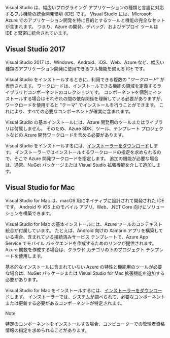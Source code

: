 Visual Studio は、幅広いプログラミング アプリケーションの種類と言語に対応するフル機能の統合開発環境 (IDE) です。 Visual Studio には、Microsoft Azure でのアプリケーション開発を特に目的とするツールと機能の完全なセットが含まれます。 つまり、Azure の開発、デバッグ、およびデプロイ ツールは IDE と緊密に統合されています。

## <a name="visual-studio-2017"></a>Visual Studio 2017

Visual Studio 2017 は、Windows、Android、iOS、Web、Azure など、幅広い種類のアプリケーション開発に使用できるフル機能を備える IDE です。

Visual Studio をインストールするときに、利用できる複数の "*ワークロード*" が表示されます。 ワークロードは、インストールできる機能の領域を定義するライブラリとコンポーネントのコレクションです。 コンポーネントを個別にインストールする場合はそれぞれの間の依存関係を理解している必要がありますが、ワークロードを使用すると "テーマ" でインストールを行うことができます。 これにより、すべての必要なコンポーネントが確実に含まれます。

Visual Studio の基本インストールには、Azure 開発用のツールまたはライブラリは付属しません。 そのため、Azure SDK、ツール、テンプレート プロジェクトなどの Azure 開発ワークロードを含める必要があります。

Visual Studio をインストールするには、[インストーラーをダウンロード](https://visualstudio.microsoft.com/)します。 インストーラーではインストールするワークロードの指定を求められるので、そこで Azure 開発ワークロードを指定します。 追加の機能が必要な場合は、通常、NuGet パッケージまたは Visual Studio 拡張機能を介して追加します。

## <a name="visual-studio-for-mac"></a>Visual Studio for Mac

Visual Studio for Mac は、macOS 用にネイティブに設計されて開発された IDE です。 Android や iOS 上のモバイル アプリ、Web、.NET Core 向けにソリューションを構築できます。

Visual Studio for Mac の基本インストールには、Azure ツールのコンテキスト統合が付属しています。 たとえば、Android 向けの Xamarin アプリを構築している場合、含まれている接続済みサービス テンプレートで、Azure App Service でモバイル バックエンドを作成するためのリンクが提供されます。 Azure 関数を作成する場合は、クラウド カテゴリの下のプロジェクト テンプレートを使用します。

基本的なインストールに含まれていない Azure の特性と機能用のツールが必要な場合は、NuGet パッケージまたは Visual Studio for Mac 拡張機能を追加する必要があります。

Visual Studio for Mac をインストールするには、[インストーラーをダウンロード](https://visualstudio.microsoft.com/)します。 インストーラーでは、システムが調べられて、必要なコンポーネントまたは更新する必要があるコンポーネントが特定されます。

> [!NOTE]
> 特定のコンポーネントをインストールする場合、コンピューターでの管理者資格情報の指定を求められることがあります。